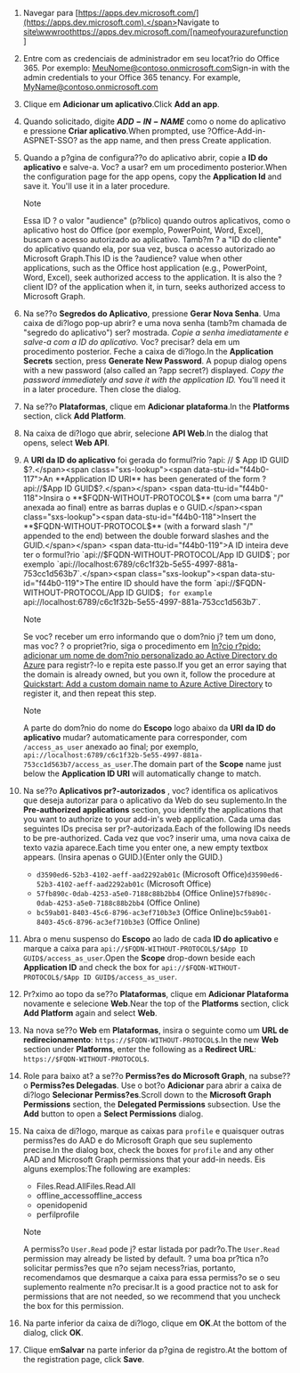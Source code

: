 

1. <span data-ttu-id="f44b0-101">Navegar para [https://apps.dev.microsoft.com/](https://apps.dev.microsoft.com).</span><span class="sxs-lookup"><span data-stu-id="f44b0-101">Navigate to [site\wwwroothttps://apps.dev.microsoft.com/[nameofyourazurefunction]](https://apps.dev.microsoft.com)</span></span>

1. <span data-ttu-id="f44b0-p101">Entre com as credenciais de administrador em seu locat?rio do Office 365. Por exemplo: MeuNome@contoso.onmicrosoft.com</span><span class="sxs-lookup"><span data-stu-id="f44b0-p101">Sign-in with the admin credentials to your Office 365 tenancy. For example, MyName@contoso.onmicrosoft.com</span></span>

1. <span data-ttu-id="f44b0-104">Clique em **Adicionar um aplicativo**.</span><span class="sxs-lookup"><span data-stu-id="f44b0-104">Click **Add an app**.</span></span>

1. <span data-ttu-id="f44b0-105">Quando solicitado, digite **$ADD-IN-NAME$** como o nome do aplicativo e pressione **Criar aplicativo**.</span><span class="sxs-lookup"><span data-stu-id="f44b0-105">When prompted, use ?Office-Add-in-ASPNET-SSO? as the app name, and then press Create application.</span></span>

1. <span data-ttu-id="f44b0-p102">Quando a p?gina de configura??o do aplicativo abrir, copie a **ID do aplicativo** e salve-a. Voc? a usar? em um procedimento posterior.</span><span class="sxs-lookup"><span data-stu-id="f44b0-p102">When the configuration page for the app opens, copy the **Application Id** and save it. You'll use it in a later procedure.</span></span>

    > [!NOTE]
    > <span data-ttu-id="f44b0-p103">Essa ID ? o valor "audience" (p?blico) quando outros aplicativos, como o aplicativo host do Office (por exemplo, PowerPoint, Word, Excel), buscam o acesso autorizado ao aplicativo. Tamb?m ? a "ID do cliente" do aplicativo quando ela, por sua vez, busca o acesso autorizado ao Microsoft Graph.</span><span class="sxs-lookup"><span data-stu-id="f44b0-p103">This ID is the ?audience? value when other applications, such as the Office host application (e.g., PowerPoint, Word, Excel), seek authorized access to the application. It is also the ?client ID? of the application when it, in turn, seeks authorized access to Microsoft Graph.</span></span>

1. <span data-ttu-id="f44b0-p104">Na se??o **Segredos do Aplicativo**, pressione **Gerar Nova Senha**. Uma caixa de di?logo pop-up abrir? e uma nova senha (tamb?m chamada de "segredo do aplicativo") ser? mostrada. *Copie a senha imediatamente e salve-a com a ID do aplicativo.* Voc? precisar? dela em um procedimento posterior. Feche a caixa de di?logo.</span><span class="sxs-lookup"><span data-stu-id="f44b0-p104">In the **Application Secrets** section, press **Generate New Password**. A popup dialog opens with a new password (also called an ?app secret?) displayed. *Copy the password immediately and save it with the application ID.* You'll need it in a later procedure. Then close the dialog.</span></span>

1. <span data-ttu-id="f44b0-115">Na se??o **Plataformas**, clique em **Adicionar plataforma**.</span><span class="sxs-lookup"><span data-stu-id="f44b0-115">In the **Platforms** section, click **Add Platform**.</span></span>

1. <span data-ttu-id="f44b0-116">Na caixa de di?logo que abrir, selecione **API Web**.</span><span class="sxs-lookup"><span data-stu-id="f44b0-116">In the dialog that opens, select **Web API**.</span></span>

1. <span data-ttu-id="f44b0-117">A **URI da ID do aplicativo** foi gerada do formul?rio ?api: // $ App ID GUID $?.</span><span class="sxs-lookup"><span data-stu-id="f44b0-117">An **Application ID URI** has been generated of the form ?api://$App ID GUID$?.</span></span> <span data-ttu-id="f44b0-118">Insira o **$FQDN-WITHOUT-PROTOCOL$** (com uma barra "/" anexada ao final) entre as barras duplas e o GUID.</span><span class="sxs-lookup"><span data-stu-id="f44b0-118">Insert the **$FQDN-WITHOUT-PROTOCOL$** (with a forward slash "/" appended to the end) between the double forward slashes and the GUID.</span></span> <span data-ttu-id="f44b0-119">A ID inteira deve ter o formul?rio `api://$FQDN-WITHOUT-PROTOCOL$/$App ID GUID$`; por exemplo `api://localhost:6789/c6c1f32b-5e55-4997-881a-753cc1d563b7`.</span><span class="sxs-lookup"><span data-stu-id="f44b0-119">The entire ID should have the form `api://$FQDN-WITHOUT-PROTOCOL$/$App ID GUID$`; for example `api://localhost:6789/c6c1f32b-5e55-4997-881a-753cc1d563b7`.</span></span>

    > [!NOTE]
    > <span data-ttu-id="f44b0-120">Se voc? receber um erro informando que o dom?nio j? tem um dono, mas voc? ? o propriet?rio, siga o procedimento em [In?cio r?pido: adicionar um nome de dom?nio personalizado ao Active Directory do Azure](https://docs.microsoft.com/en-us/azure/active-directory/add-custom-domain) para registr?-lo e repita este passo.</span><span class="sxs-lookup"><span data-stu-id="f44b0-120">If you get an error saying that the domain is already owned, but you own it, follow the procedure at [Quickstart: Add a custom domain name to Azure Active Directory](https://docs.microsoft.com/en-us/azure/active-directory/add-custom-domain) to register it, and then repeat this step.</span></span>

    > [!NOTE]
    > <span data-ttu-id="f44b0-121">A parte do dom?nio do nome do **Escopo** logo abaixo da **URI da ID do aplicativo** mudar? automaticamente para corresponder, com `/access_as_user` anexado ao final; por exemplo, `api://localhost:6789/c6c1f32b-5e55-4997-881a-753cc1d563b7/access_as_user`.</span><span class="sxs-lookup"><span data-stu-id="f44b0-121">The domain part of the **Scope** name just below the **Application ID URI** will automatically change to match.</span></span>

1. <span data-ttu-id="f44b0-122">Na se??o **Aplicativos pr?-autorizados** , voc? identifica os aplicativos que deseja autorizar para o aplicativo da Web do seu suplemento.</span><span class="sxs-lookup"><span data-stu-id="f44b0-122">In the **Pre-authorized applications** section, you identify the applications that you want to authorize to your add-in's web application.</span></span> <span data-ttu-id="f44b0-123">Cada uma das seguintes IDs precisa ser pr?-autorizada.</span><span class="sxs-lookup"><span data-stu-id="f44b0-123">Each of the following IDs needs to be pre-authorized.</span></span> <span data-ttu-id="f44b0-124">Cada vez que voc? inserir uma, uma nova caixa de texto vazia aparece.</span><span class="sxs-lookup"><span data-stu-id="f44b0-124">Each time you enter one, a new empty textbox appears.</span></span> <span data-ttu-id="f44b0-125">(Insira apenas o GUID.)</span><span class="sxs-lookup"><span data-stu-id="f44b0-125">(Enter only the GUID.)</span></span>
    * <span data-ttu-id="f44b0-126">`d3590ed6-52b3-4102-aeff-aad2292ab01c` (Microsoft Office)</span><span class="sxs-lookup"><span data-stu-id="f44b0-126">`d3590ed6-52b3-4102-aeff-aad2292ab01c` (Microsoft Office)</span></span>
    * <span data-ttu-id="f44b0-127">`57fb890c-0dab-4253-a5e0-7188c88b2bb4` (Office Online)</span><span class="sxs-lookup"><span data-stu-id="f44b0-127">`57fb890c-0dab-4253-a5e0-7188c88b2bb4` (Office Online)</span></span>
    * <span data-ttu-id="f44b0-128">`bc59ab01-8403-45c6-8796-ac3ef710b3e3` (Office Online)</span><span class="sxs-lookup"><span data-stu-id="f44b0-128">`bc59ab01-8403-45c6-8796-ac3ef710b3e3` (Office Online)</span></span>

1. <span data-ttu-id="f44b0-129">Abra o menu suspenso do **Escopo** ao lado de cada **ID do aplicativo** e marque a caixa para `api://$FQDN-WITHOUT-PROTOCOL$/$App ID GUID$/access_as_user`.</span><span class="sxs-lookup"><span data-stu-id="f44b0-129">Open the **Scope** drop-down beside each **Application ID** and check the box for `api://$FQDN-WITHOUT-PROTOCOL$/$App ID GUID$/access_as_user`.</span></span>

1. <span data-ttu-id="f44b0-130">Pr?ximo ao topo da se??o **Plataformas**, clique em **Adicionar Plataforma** novamente e selecione **Web**.</span><span class="sxs-lookup"><span data-stu-id="f44b0-130">Near the top of the **Platforms** section, click **Add Platform** again and select **Web**.</span></span>

1. <span data-ttu-id="f44b0-131">Na nova se??o **Web** em **Plataformas**, insira o seguinte como um **URL de redirecionamento**: `https://$FQDN-WITHOUT-PROTOCOL$`.</span><span class="sxs-lookup"><span data-stu-id="f44b0-131">In the new **Web** section under **Platforms**, enter the following as a **Redirect URL**: `https://$FQDN-WITHOUT-PROTOCOL$`.</span></span>

1. <span data-ttu-id="f44b0-p107">Role para baixo at? a se??o **Permiss?es do Microsoft Graph**, na subse??o **Permiss?es Delegadas**. Use o bot?o **Adicionar** para abrir a caixa de di?logo **Selecionar Permiss?es**.</span><span class="sxs-lookup"><span data-stu-id="f44b0-p107">Scroll down to the **Microsoft Graph Permissions** section, the **Delegated Permissions** subsection. Use the **Add** button to open a **Select Permissions** dialog.</span></span>

1. <span data-ttu-id="f44b0-134">Na caixa de di?logo, marque as caixas para `profile` e quaisquer outras permiss?es do AAD e do Microsoft Graph que seu suplemento precise.</span><span class="sxs-lookup"><span data-stu-id="f44b0-134">In the dialog box, check the boxes for `profile` and any other AAD and Microsoft Graph permissions that your add-in needs.</span></span> <span data-ttu-id="f44b0-135">Eis alguns exemplos:</span><span class="sxs-lookup"><span data-stu-id="f44b0-135">The following are examples:</span></span>

    * <span data-ttu-id="f44b0-136">Files.Read.All</span><span class="sxs-lookup"><span data-stu-id="f44b0-136">Files.Read.All</span></span>
    * <span data-ttu-id="f44b0-137">offline_access</span><span class="sxs-lookup"><span data-stu-id="f44b0-137">offline_access</span></span>
    * <span data-ttu-id="f44b0-138">openid</span><span class="sxs-lookup"><span data-stu-id="f44b0-138">openid</span></span>
    * <span data-ttu-id="f44b0-139">perfil</span><span class="sxs-lookup"><span data-stu-id="f44b0-139">profile</span></span>

    > [!NOTE]
    > <span data-ttu-id="f44b0-140">A permiss?o `User.Read` pode j? estar listada por padr?o.</span><span class="sxs-lookup"><span data-stu-id="f44b0-140">The `User.Read` permission may already be listed by default.</span></span> <span data-ttu-id="f44b0-141">? uma boa pr?tica n?o solicitar permiss?es que n?o sejam necess?rias, portanto, recomendamos que desmarque a caixa para essa permiss?o se o seu suplemento realmente n?o precisar.</span><span class="sxs-lookup"><span data-stu-id="f44b0-141">It is a good practice not to ask for permissions that are not needed, so we recommend that you uncheck the box for this permission.</span></span>

1. <span data-ttu-id="f44b0-142">Na parte inferior da caixa de di?logo, clique em **OK**.</span><span class="sxs-lookup"><span data-stu-id="f44b0-142">At the bottom of the dialog, click **OK**.</span></span>

1. <span data-ttu-id="f44b0-143">Clique em**Salvar** na parte inferior da p?gina de registro.</span><span class="sxs-lookup"><span data-stu-id="f44b0-143">At the bottom of the registration page, click **Save**.</span></span>
